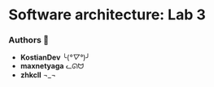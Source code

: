 # Software architecture: Lab 3

### Authors 🎉
- **KostianDev** ╰(*°▽°*)╯
- **maxnetyaga** ᓚᘏᗢ
- **zhkcll** ¬_¬